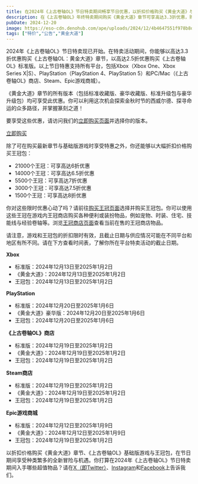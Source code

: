 ```yaml
---
title: 在2024年《上古卷轴OL》节日特卖期间畅享节日优惠，以折扣价格购买《黄金大道》与指定王冠包
description: 在《上古卷轴OL》年终特卖期间购买《黄金大道》章节可享高达3.3折优惠，购买指定王冠包可享高达6折优惠。
pubDate: 2024-12-20
image: https://eso-cdn.denohub.com/ape/uploads/2024/12/4b4647551f978b8d26133b292be0d185.jpg
tags: ["特价","公告","黄金大道"]
---
```


2024年《上古卷轴OL》节日特卖现已开始。在特卖活动期间，你能够以高达3.3折优惠购买《上古卷轴OL：黄金大道》章节，以高达2.5折优惠购买《上古卷轴OL》标准版。以上节日特惠支持所有平台，包括Xbox（Xbox
One、Xbox Series X|S）、PlayStation（PlayStation 4、PlayStation 5）和PC/Mac（《上古卷轴OL》商店、Steam、Epic游戏商城）。

《黄金大道》章节的所有版本（包括标准收藏版、豪华收藏版、标准升级包与豪华升级包）均可享受此优惠。你可以利用这次机会探索金秋时节的西威尔德、探寻命运的众多路径，并掌握篆刻之道！

要享受这些优惠，请访问我们的[立即购买页面](https://www.elderscrollsonline.com/cn/joinus)并选择你的版本。

[立即购买](https://www.elderscrollsonline.com/cn/joinus)

除了可在购买最新章节与基础版游戏时享受特惠之外，你还能够以大幅折扣价格购买王冠包：

- 21000个王冠：可享高达6折优惠
- 14000个王冠：可享高达6.5折优惠
- 5500个王冠：可享高达7折优惠
- 3000个王冠：可享高达7.5折优惠
- 1500个王冠：可享高达8折优惠

你对这些限时优惠心动了吗？请前往[购买王冠页面](https://www.elderscrollsonline.com/cn/crowns)选择并购买王冠包。你可以使用这些王冠在游戏内王冠商店购买各种便利或装扮物品，例如宠物、时装、住宅、技能线与经验卷轴等。浏览[王冠商店页面](https://www.elderscrollsonline.com/cn/crownstore/)查看当前在售的王冠商店物品。

请注意，游戏和王冠包的折扣限时有效，且截止日期与供应情况可能在不同平台和地区有所不同。请在下方查看时间表，了解你所在平台特卖活动的截止日期。

**Xbox**

- 标准版：2024年12月13日至2025年1月2日
- 《黄金大道》：2024年12月13日至2025年1月2日
- 王冠包：2024年12月13日至2025年1月2日

**PlayStation**

- 标准版：2024年12月20日至2025年1月6日
- 《黄金大道》豪华版：2024年12月20日至2025年1月6日
- 王冠包：2024年12月20日至2025年1月6日

**《上古卷轴OL》商店**

- 标准版：2024年12月19日至2025年1月2日
- 《黄金大道》：2024年12月19日至2025年1月2日
- 王冠包：2024年12月19日至2025年1月2日

**Steam商店**

- 标准版：2024年12月19日至2025年1月2日
- 《黄金大道》：2024年12月19日至2025年1月2日
- 王冠包：2024年12月19日至2025年1月2日

**Epic游戏商城**

- 标准版：2024年12月12日至2025年1月9日
- 《黄金大道》：2024年12月12日至2025年1月9日
- 王冠包：2024年12月19日至2025年1月2日

以折扣价格购买《黄金大道》章节、《上古卷轴OL》基础版游戏与王冠包，在节日期间享受种类繁多的全新冒险与机遇。你打算在2024年《上古卷轴OL》节日特卖期间入手哪些超值物品？请在[X（即Twitter）](https://twitter.com/TESOnline)、[Instagram](https://www.instagram.com/elderscrollsonline/)和[Facebook](https://www.facebook.com/elderscrollsonline)上告诉我们。 
